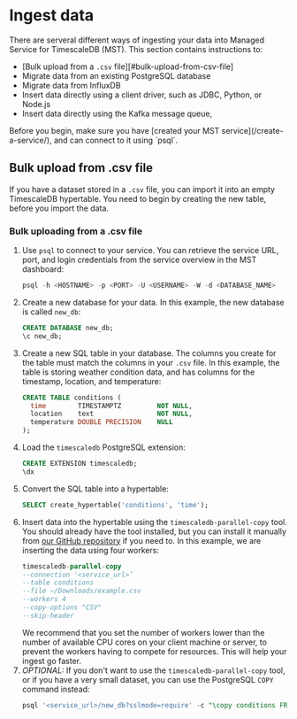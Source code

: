# Ingest data
There are serveral different ways of ingesting your data into Managed Service for TimescaleDB (MST). This section contains instructions to:
*   [Bulk upload from a `.csv` file][#bulk-upload-from-csv-file]
*   Migrate data from an existing PostgreSQL database
*   Migrate data from InfluxDB
*   Insert data directly using a client driver, such as JDBC, Python, or Node.js
*   Insert data directly using the Kafka message queue,

<highlight type="important">
Before you begin, make sure you have [created your MST service](/create-a-service/), and can connect to it using `psql`.
</highlight>

## Bulk upload from .csv file
If you have a dataset stored in a `.csv` file, you can import it into an empty
TimescaleDB hypertable. You need to begin by creating the new table, before you
import the data.

### Bulk uploading from a .csv file
1.  Use `psql` to connect to your service. You can retrieve the service URL,
    port, and login credentials from the service overview in the MST dashboard:
    ```sql
    psql -h <HOSTNAME> -p <PORT> -U <USERNAME> -W -d <DATABASE_NAME>
    ```
1.  Create a new database for your data. In this example, the new database is
    called `new_db`:
    ```sql
    CREATE DATABASE new_db;
    \c new_db;
    ```
1.  Create a new SQL table in your database. The columns you create for the
    table must match the columns in your `.csv` file. In this example, the table
    is storing weather condition data, and has columns for the timestamp,
    location, and temperature:
    ```sql
    CREATE TABLE conditions (
      time        TIMESTAMPTZ         NOT NULL,
      location    text                NOT NULL,
      temperature DOUBLE PRECISION    NULL
    );
    ```
1.  Load the `timescaledb` PostgreSQL extension:
    ```sql
    CREATE EXTENSION timescaledb;
    \dx
    ```
1.  Convert the SQL table into a hypertable:
    ```sql
    SELECT create_hypertable('conditions', 'time');
    ```
1.  Insert data into the hypertable using the `timescaledb-parallel-copy` tool.
    You should already have the tool installed, but you can install it manually
    from [our GitHub repository][github-parallel-copy] if you need to. In this
    example, we are inserting the data using four workers:
    ```sql
    timescaledb-parallel-copy
    --connection '<service_url>’
    --table conditions
    --file ~/Downloads/example.csv
    --workers 4
    --copy-options "CSV"
    --skip-header
    ```
    We recommend that you set the number of workers lower than the number of
    available CPU cores on your client machine or server, to prevent the workers having to compete for resources. This will help your ingest go faster.
1.  *OPTIONAL:* If you don't want to use the `timescaledb-parallel-copy` tool,
    or if you have a very small dataset, you can use the PostgreSQL `COPY`
    command instead:
    ```sql
    psql '<service_url>/new_db?sslmode=require' -c "\copy conditions FROM <example.csv> WITH (FORMAT CSV, HEADER)"
    ```


[create-service]: /create-a-service/
[github-parallel-copy]: https://github.com/timescale/timescaledb-parallel-copy
